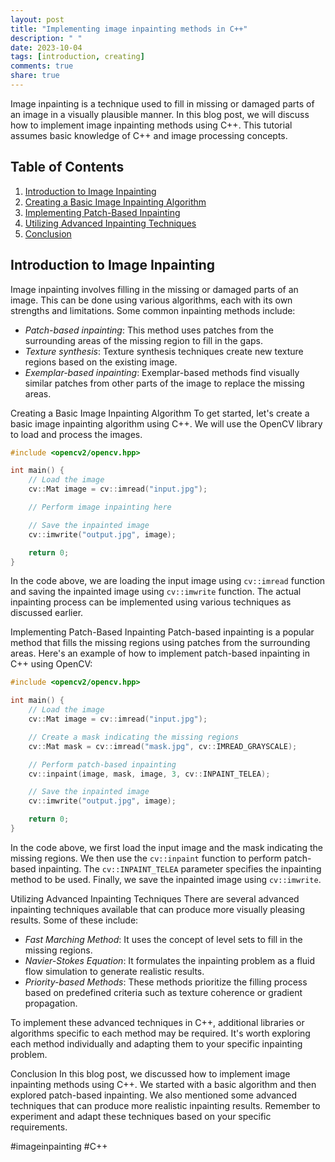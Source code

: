 ```yaml
---
layout: post
title: "Implementing image inpainting methods in C++"
description: " "
date: 2023-10-04
tags: [introduction, creating]
comments: true
share: true
---
```


Image inpainting is a technique used to fill in missing or damaged parts of an image in a visually plausible manner. In this blog post, we will discuss how to implement image inpainting methods using C++. This tutorial assumes basic knowledge of C++ and image processing concepts.

## Table of Contents
1. [Introduction to Image Inpainting](#introduction-to-image-inpainting)
2. [Creating a Basic Image Inpainting Algorithm](#creating-a-basic-image-inpainting-algorithm)
3. [Implementing Patch-Based Inpainting](#implementing-patch-based-inpainting)
4. [Utilizing Advanced Inpainting Techniques](#utilizing-advanced-inpainting-techniques)
5. [Conclusion](#conclusion)

## Introduction to Image Inpainting

Image inpainting involves filling in the missing or damaged parts of an image. This can be done using various algorithms, each with its own strengths and limitations. Some common inpainting methods include:

- *Patch-based inpainting*: This method uses patches from the surrounding areas of the missing region to fill in the gaps.
- *Texture synthesis*: Texture synthesis techniques create new texture regions based on the existing image.
- *Exemplar-based inpainting*: Exemplar-based methods find visually similar patches from other parts of the image to replace the missing areas.

Creating a Basic Image Inpainting Algorithm
To get started, let's create a basic image inpainting algorithm using C++. We will use the OpenCV library to load and process the images.

```cpp
#include <opencv2/opencv.hpp>

int main() {
    // Load the image
    cv::Mat image = cv::imread("input.jpg");

    // Perform image inpainting here

    // Save the inpainted image
    cv::imwrite("output.jpg", image);

    return 0;
}
```

In the code above, we are loading the input image using `cv::imread` function and saving the inpainted image using `cv::imwrite` function. The actual inpainting process can be implemented using various techniques as discussed earlier.

Implementing Patch-Based Inpainting
Patch-based inpainting is a popular method that fills the missing regions using patches from the surrounding areas. Here's an example of how to implement patch-based inpainting in C++ using OpenCV:

```cpp
#include <opencv2/opencv.hpp>

int main() {
    // Load the image
    cv::Mat image = cv::imread("input.jpg");

    // Create a mask indicating the missing regions
    cv::Mat mask = cv::imread("mask.jpg", cv::IMREAD_GRAYSCALE);

    // Perform patch-based inpainting
    cv::inpaint(image, mask, image, 3, cv::INPAINT_TELEA);

    // Save the inpainted image
    cv::imwrite("output.jpg", image);

    return 0;
}
```

In the code above, we first load the input image and the mask indicating the missing regions. We then use the `cv::inpaint` function to perform patch-based inpainting. The `cv::INPAINT_TELEA` parameter specifies the inpainting method to be used. Finally, we save the inpainted image using `cv::imwrite`.

Utilizing Advanced Inpainting Techniques
There are several advanced inpainting techniques available that can produce more visually pleasing results. Some of these include:

- *Fast Marching Method*: It uses the concept of level sets to fill in the missing regions.
- *Navier-Stokes Equation*: It formulates the inpainting problem as a fluid flow simulation to generate realistic results.
- *Priority-based Methods*: These methods prioritize the filling process based on predefined criteria such as texture coherence or gradient propagation.

To implement these advanced techniques in C++, additional libraries or algorithms specific to each method may be required. It's worth exploring each method individually and adapting them to your specific inpainting problem.

Conclusion
In this blog post, we discussed how to implement image inpainting methods using C++. We started with a basic algorithm and then explored patch-based inpainting. We also mentioned some advanced techniques that can produce more realistic inpainting results. Remember to experiment and adapt these techniques based on your specific requirements.

#imageinpainting #C++